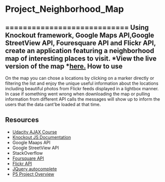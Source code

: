 # Project_Neighborhood_Map
============================
Using Knockout framework, Google Maps API,Google StreetView API, Fouresquare API and Flickr API, create an application featuring a neighborhood map of interesting places to visit. 
*View the live version of the map *[here.](http://aleksandra11.github.io/Project_Neighborhood_map/)
How to use
----------------------------
>
On the map you can chose a locations by clicking on a marker directly or filtering the list and enjoy the unique useful information about the locations including beautiful photos from Flickr feeds displayed in a lightbox manner.
In case if something went wrong when downloading the map or pulling information from different API calls the messages will show up to inform the users that the data cant'be loaded at that time.
>
>
Resources
----------------------------
* [Udacity AJAX Course](http://udacity.com)
* [Knockout JS Documentation](http://knockoutjs.com/documentation/visible-binding.html)
* Google Maaps API
* Google StreetView API
* StackOverflow
* [Foursquare API](https://developer.foursquare.com/)
* [Flickr API](https://www.flickr.com/services/feeds/docs/photos_public/)
* [JQuery autocomplete](http://www.tutorialspoint.com/jqueryui/jqueryui_autocomplete.htm)
* [P5 Project Overview](https://github.com/udacity/fend-office-hours/tree/master/Javascript%20Design%20Patterns/P5%20Project%20Overview?mkt_tok=3RkMMJWWfF9wsRojuKzJZKXonjHpfsX87uUrXaK%2FlMI%2F0ER3fOvrPUfGjI4HS8BjI%2BSLDwEYGJlv6SgFTLHGMbdlwLgJWBg%3D)

